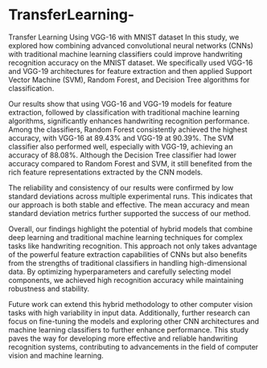 # TransferLearning-
Transfer Learning Using VGG-16 with MNIST dataset
In this study, we explored how combining advanced convolutional neural networks (CNNs) with traditional machine learning classifiers could improve handwriting recognition accuracy on the MNIST dataset. We specifically used VGG-16 and VGG-19 architectures for feature extraction and then applied Support Vector Machine (SVM), Random Forest, and Decision Tree algorithms for classification.

Our results show that using VGG-16 and VGG-19 models for feature extraction, followed by classification with traditional machine learning algorithms, significantly enhances handwriting recognition performance. Among the classifiers, Random Forest consistently achieved the highest accuracy, with VGG-16 at 89.43% and VGG-19 at 90.39%. The SVM classifier also performed well, especially with VGG-19, achieving an accuracy of 88.08%. Although the Decision Tree classifier had lower accuracy compared to Random Forest and SVM, it still benefited from the rich feature representations extracted by the CNN models.

The reliability and consistency of our results were confirmed by low standard deviations across multiple experimental runs. This indicates that our approach is both stable and effective. The mean accuracy and mean standard deviation metrics further supported the success of our method.

Overall, our findings highlight the potential of hybrid models that combine deep learning and traditional machine learning techniques for complex tasks like handwriting recognition. This approach not only takes advantage of the powerful feature extraction capabilities of CNNs but also benefits from the strengths of traditional classifiers in handling high-dimensional data. By optimizing hyperparameters and carefully selecting model components, we achieved high recognition accuracy while maintaining robustness and stability.

Future work can extend this hybrid methodology to other computer vision tasks with high variability in input data. Additionally, further research can focus on fine-tuning the models and exploring other CNN architectures and machine learning classifiers to further enhance performance. This study paves the way for developing more effective and reliable handwriting recognition systems, contributing to advancements in the field of computer vision and machine learning.
